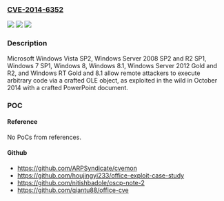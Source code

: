 ### [CVE-2014-6352](https://cve.mitre.org/cgi-bin/cvename.cgi?name=CVE-2014-6352)
![](https://img.shields.io/static/v1?label=Product&message=n%2Fa&color=blue)
![](https://img.shields.io/static/v1?label=Version&message=n%2Fa&color=blue)
![](https://img.shields.io/static/v1?label=Vulnerability&message=n%2Fa&color=brighgreen)

### Description

Microsoft Windows Vista SP2, Windows Server 2008 SP2 and R2 SP1, Windows 7 SP1, Windows 8, Windows 8.1, Windows Server 2012 Gold and R2, and Windows RT Gold and 8.1 allow remote attackers to execute arbitrary code via a crafted OLE object, as exploited in the wild in October 2014 with a crafted PowerPoint document.

### POC

#### Reference
No PoCs from references.

#### Github
- https://github.com/ARPSyndicate/cvemon
- https://github.com/houjingyi233/office-exploit-case-study
- https://github.com/nitishbadole/oscp-note-2
- https://github.com/qiantu88/office-cve

